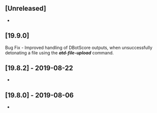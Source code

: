 ## [Unreleased]
-

## [19.9.0]
Bug Fix - Improved handling of DBotScore outputs, when unsuccessfully detonating a file using the ***atd-file-upload*** command.

## [19.8.2] - 2019-08-22
-

## [19.8.0] - 2019-08-06
-
